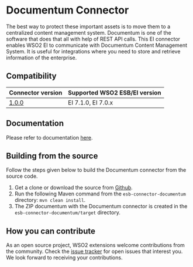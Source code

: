# Documentum Connector

The best way to protect these important assets is to move them to a centralized content management system. Documentum is one of the software that does that all with help of REST API calls. This EI connector enables WSO2 EI to communicate with Documentum Content Management System. It is useful for integrations where you need to store and retrieve information of the enterprise. 

## Compatibility

| Connector version | Supported WSO2 ESB/EI version |
| ------------- |------------- |
|  [1.0.0](https://github.com/wso2-extensions/esb-connector-documentum/tree/v1.0.0)        |  EI 7.1.0, EI 7.0.x |

## Documentation

Please refer to documentation [here](https://ei.docs.wso2.com/en/latest/micro-integrator/references/connectors/documentum-connector/documentum-connector-overview/).

## Building from the source

Follow the steps given below to build the Documentum connector from the source code.

1. Get a clone or download the source from [Github](https://github.com/wso2-extensions/esb-connector-documentum).
2. Run the following Maven command from the `esb-connector-documentum` directory: `mvn clean install`.
3. The ZIP documentum with the Documentum connector is created in the `esb-connector-documentum/target` directory.

## How you can contribute

As an open source project, WSO2 extensions welcome contributions from the community.
Check the [issue tracker](https://github.com/wso2-extensions/esb-connector-documentum/issues) for open issues that interest you. We look forward to receiving your contributions.